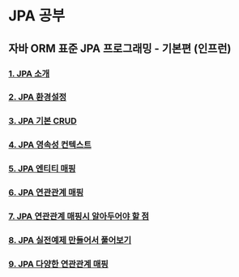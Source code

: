 # JPA 공부

## 자바 ORM 표준 JPA 프로그래밍 - 기본편 (인프런)

### [1. JPA 소개](https://github.com/sksggg123/TIL/blob/master/JPA/jpa_introduce.md)

### [2. JPA 환경설정](https://github.com/sksggg123/TIL/blob/master/JPA/jpa_preferences.md)

### [3. JPA 기본 CRUD](https://github.com/sksggg123/TIL/blob/master/JPA/jpa_ex1_training.md)

### [4. JPA 영속성 컨텍스트](https://github.com/sksggg123/TIL/blob/master/JPA/jpa_persistence.md)

### [5. JPA 엔티티 매핑](https://github.com/sksggg123/TIL/blob/master/JPA/jpa_entity_mapping.md)

### [6. JPA 연관관계 매핑](https://github.com/sksggg123/TIL/blob/master/JPA/jpa_relation_mapping.md)

### [7. JPA 연관관계 매핑시 알아두어야 할 점](https://github.com/sksggg123/TIL/blob/master/JPA/jpa_check_relation_mapping.md)

### [8. JPA 실전예제 만들어서 풀어보기](https://github.com/sksggg123/TIL/blob/master/JPA/jpa_practice.md)

### [9. JPA 다양한 연관관계 매핑](https://github.com/sksggg123/TIL/blob/master/JPA/jpa_variety_relation_mapping.md)
